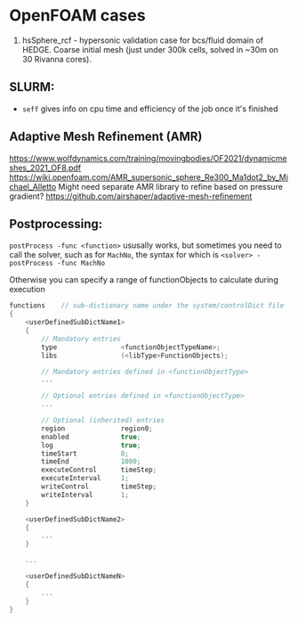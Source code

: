 # OpenFOAM cases

1. hsSphere_rcf - hypersonic validation case for bcs/fluid domain of HEDGE. Coarse initial mesh (just under 300k cells, solved in ~30m on 30 Rivanna cores).

## SLURM:
- `seff` <job id> gives info on cpu time and efficiency of the job once it's finished

## Adaptive Mesh Refinement (AMR)
https://www.wolfdynamics.com/training/movingbodies/OF2021/dynamicmeshes_2021_OF8.pdf
https://wiki.openfoam.com/AMR_supersonic_sphere_Re300_Ma1dot2_by_Michael_Alletto
Might need separate AMR library to refine based on pressure gradient?
https://github.com/airshaper/adaptive-mesh-refinement

## Postprocessing:

`postProcess -func <function>` ususally works, but sometimes you need to call the solver, such as for `MachNo`, the syntax for which is `<solver> -postProcess -func MachNo`

Otherwise you can specify a range of functionObjects to calculate during execution

```c++
functions    // sub-dictionary name under the system/controlDict file
{
    <userDefinedSubDictName1>
    {
        // Mandatory entries
        type                <functionObjectTypeName>;
        libs                (<libType>FunctionObjects);

        // Mandatory entries defined in <functionObjectType>
        ...

        // Optional entries defined in <functionObjectType>
        ...

        // Optional (inherited) entries
        region              region0;
        enabled             true;
        log                 true;
        timeStart           0;
        timeEnd             1000;
        executeControl      timeStep;
        executeInterval     1;
        writeControl        timeStep;
        writeInterval       1;
    }

    <userDefinedSubDictName2>
    {
        ...
    }

    ...

    <userDefinedSubDictNameN>
    {
        ...
    }
}
```
